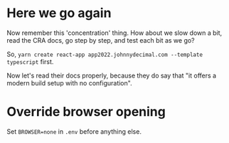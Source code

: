 # Here we go again

Now remember this 'concentration' thing. How about we slow down a bit, read the CRA docs, go step by step, and test each bit as we go?

So, `yarn create react-app app2022.johnnydecimal.com --template typescript` first.

Now let's read their docs properly, because they do say that "it offers a modern build setup with no configuration".

# Override browser opening

Set `BROWSER=none` in `.env` before anything else.
